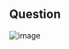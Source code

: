 ## Question
![image](https://github.com/user-attachments/assets/1109726b-a5d4-4bd0-9d60-6e28400e9ddd)
